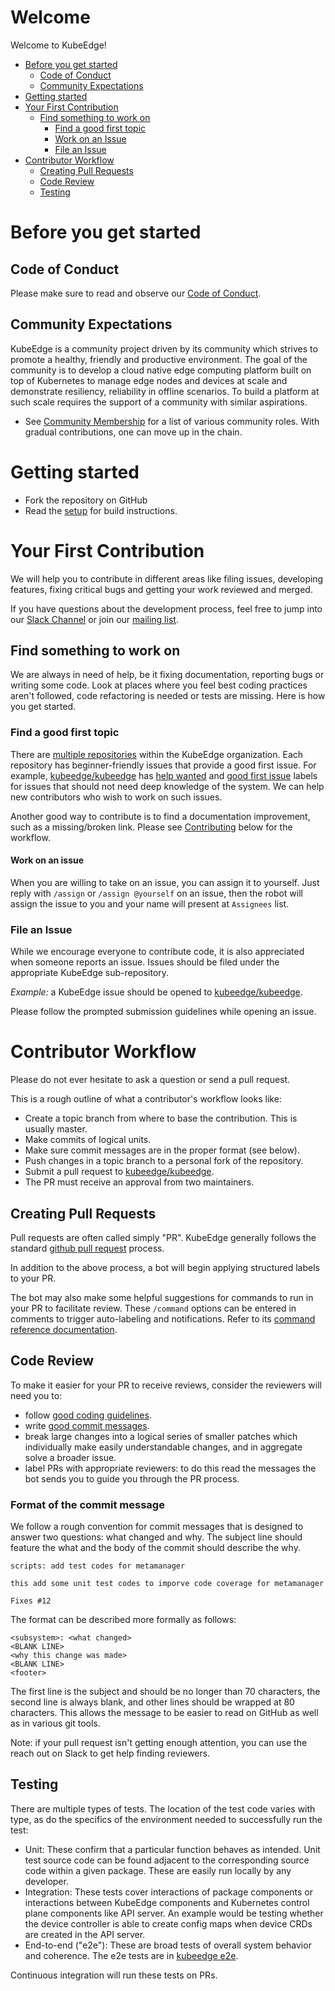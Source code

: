 # Welcome

Welcome to KubeEdge!

-   [Before you get started](#before-you-get-started)
    -   [Code of Conduct](#code-of-conduct)
    -   [Community Expectations](#community-expectations)
-   [Getting started](#getting-started)
-   [Your First Contribution](#your-first-contribution)
    -   [Find something to work on](#find-something-to-work-on)
        -   [Find a good first topic](#find-a-good-first-topic)
        -   [Work on an Issue](#work-on-an-issue)
        -   [File an Issue](#file-an-issue)
-   [Contributor Workflow](#contributor-workflow)
    -   [Creating Pull Requests](#creating-pull-requests)
    -   [Code Review](#code-review)
    -   [Testing](#testing)

# Before you get started

## Code of Conduct

Please make sure to read and observe our [Code of Conduct](https://github.com/kubeedge/kubeedge/blob/master/CODE_OF_CONDUCT.md).

## Community Expectations

KubeEdge is a community project driven by its community which strives to promote a healthy, friendly and productive environment.
The goal of the community is to develop a cloud native edge computing platform built on top of Kubernetes to manage edge nodes and devices at scale and demonstrate resiliency, reliability in offline scenarios. To build a platform at such scale requires the support of a community with similar aspirations.

- See [Community Membership](https://github.com/kubeedge/kubeedge/blob/master/docs/getting-started/community-membership.md) for a list of various community roles. With gradual contributions, one can move up in the chain.


# Getting started

- Fork the repository on GitHub
- Read the [setup](https://github.com/kubeedge/kubeedge/blob/master/docs/setup/setup.md) for build instructions.


# Your First Contribution

We will help you to contribute in different areas like filing issues, developing features, fixing critical bugs and getting your work reviewed and merged.

If you have questions about the development process, feel free to jump into our [Slack Channel](https://join.slack.com/t/kubeedge/shared_invite/enQtNjc0MTg2NTg2MTk0LWJmOTBmOGRkZWNhMTVkNGU1ZjkwNDY4MTY4YTAwNDAyMjRkMjdlMjIzYmMxODY1NGZjYzc4MWM5YmIxZjU1ZDI) or join our [mailing list](https://groups.google.com/forum/#!forum/kubeedge).

## Find something to work on

We are always in need of help, be it fixing documentation, reporting bugs or writing some code.
Look at places where you feel best coding practices aren't followed, code refactoring is needed or tests are missing.
Here is how you get started.

### Find a good first topic

There are [multiple repositories](https://github.com/kubeedge/) within the KubeEdge organization.
Each repository has beginner-friendly issues that provide a good first issue.
For example, [kubeedge/kubeedge](https://github.com/kubeedge/kubeedge) has [help wanted](https://github.com/kubeedge/kubeedge/issues?q=is%3Aopen+is%3Aissue+label%3A%22help+wanted%22) and [good first issue](https://github.com/kubeedge/kubeedge/issues?q=is%3Aopen+is%3Aissue+label%3A%22good+first+issue%22) labels for issues that should not need deep knowledge of the system.
We can help new contributors who wish to work on such issues.

Another good way to contribute is to find a documentation improvement, such as a missing/broken link. Please see [Contributing](#contributing) below for the workflow.

#### Work on an issue

When you are willing to take on an issue, you can assign it to yourself. Just reply with `/assign` or `/assign @yourself` on an issue,
then the robot will assign the issue to you and your name will present at `Assignees` list.

### File an Issue

While we encourage everyone to contribute code, it is also appreciated when someone reports an issue.
Issues should be filed under the appropriate KubeEdge sub-repository.

*Example:* a KubeEdge issue should be opened to [kubeedge/kubeedge](https://github.com/kubeedge/kubeedge/issues).

Please follow the prompted submission guidelines while opening an issue.

# Contributor Workflow

Please do not ever hesitate to ask a question or send a pull request.

This is a rough outline of what a contributor's workflow looks like:

- Create a topic branch from where to base the contribution. This is usually master.
- Make commits of logical units.
- Make sure commit messages are in the proper format (see below).
- Push changes in a topic branch to a personal fork of the repository.
- Submit a pull request to [kubeedge/kubeedge](https://github.com/kubeedge/kubeedge).
- The PR must receive an approval from two maintainers.

## Creating Pull Requests

Pull requests are often called simply "PR".
KubeEdge generally follows the standard [github pull request](https://help.github.com/articles/about-pull-requests/) process.

In addition to the above process, a bot will begin applying structured labels to your PR.

The bot may also make some helpful suggestions for commands to run in your PR to facilitate review.
These `/command` options can be entered in comments to trigger auto-labeling and notifications.
Refer to its [command reference documentation](https://go.k8s.io/bot-commands).

## Code Review

To make it easier for your PR to receive reviews, consider the reviewers will need you to:

* follow [good coding guidelines](https://github.com/golang/go/wiki/CodeReviewComments).
* write [good commit messages](https://chris.beams.io/posts/git-commit/).
* break large changes into a logical series of smaller patches which individually make easily understandable changes, and in aggregate solve a broader issue.
* label PRs with appropriate reviewers: to do this read the messages the bot sends you to guide you through the PR process.

### Format of the commit message

We follow a rough convention for commit messages that is designed to answer two questions: what changed and why.
The subject line should feature the what and the body of the commit should describe the why.

```
scripts: add test codes for metamanager

this add some unit test codes to imporve code coverage for metamanager

Fixes #12
```

The format can be described more formally as follows:

```
<subsystem>: <what changed>
<BLANK LINE>
<why this change was made>
<BLANK LINE>
<footer>
```

The first line is the subject and should be no longer than 70 characters, the second line is always blank, and other lines should be wrapped at 80 characters. This allows the message to be easier to read on GitHub as well as in various git tools.

Note: if your pull request isn't getting enough attention, you can use the reach out on Slack to get help finding reviewers.

## Testing

There are multiple types of tests.
The location of the test code varies with type, as do the specifics of the environment needed to successfully run the test:

* Unit: These confirm that a particular function behaves as intended. Unit test source code can be found adjacent to the corresponding source code within a given package. These are easily run locally by any developer.
* Integration: These tests cover interactions of package components or interactions between KubeEdge components and Kubernetes control plane components like API server.  An example would be testing whether the device controller is able to create config maps when device CRDs are created in the API server.
* End-to-end ("e2e"): These are broad tests of overall system behavior and coherence. The e2e tests are in [kubeedge e2e](https://github.com/kubeedge/kubeedge/tree/master/tests/e2e).

Continuous integration will run these tests on PRs.